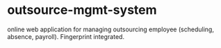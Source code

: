 # outsource-mgmt-system
online web application for managing outsourcing employee (scheduling, absence, payroll). Fingerprint integrated.

